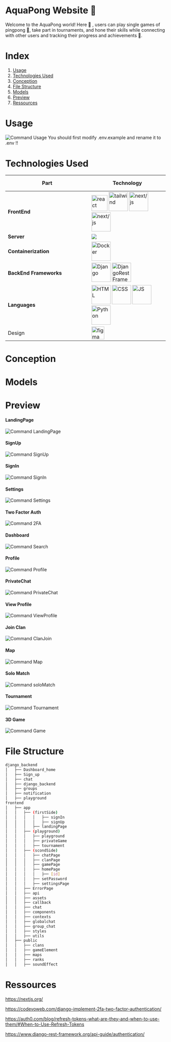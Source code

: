 # AquaPong Website 🏓
Welcome to the AquaPong world! Here 🚀 , users can play single games of pingpong 🏓, take part in tournaments, and hone their skills while connecting with other users and tracking their progress and achievements 🏅.

# Index
1. [ Usage ](#usage)
2. [ Technologies Used ](#tech)
3. [ Conception ](#cons)
4. [ File Structure](#file)
5. [ Models ](#mode)
6. [ Preview ](#prev)
7. [ Ressources ](#ress)

<a name="usage"></a>
# Usage
![Command Usage](assets/Usage.png)
You should first modify .env.example and rename it to .env !!

<a name="tech"></a>
# Technologies Used
<table class="steelBlueCols">
<thead>
<tr>
<th width=400 height=50>Part</th>
<th width=400 height=50 >Technology</th>
</tr>
</thead>
<tbody>
<tr>
<td><b>FrontEnd</b></td>
<td><a href="https://react.dev/" style="text-decoration:none;"> <img src="https://raw.githubusercontent.com/devicons/devicon/master/icons/react/react-original-wordmark.svg" alt="react" height=50 widht=60 > </a>
    <a href="https://tailwindui.com/" style="text-decoration:none;"> <img src="https://tailwindui.com/favicon.ico" alt="tailwind" height=60 > </a> 
    <a href="https://nextjs.org/" style="text-decoration:none;"> <img src="https://images.ctfassets.net/23aumh6u8s0i/6pjUKboBuFLvCKkE3esaFA/5f2101d6d2add5c615db5e98a553fc44/nextjs.jpeg" alt="next/js" height=60 > </a>
    <a href="https://threejs.org/" style="text-decoration:none;"> <img src="https://innostax.com/wp-content/uploads/2023/09/three-js.jpg" alt="next/js" height=60 > </a>
</td>
</tr>
<tr>
<td><b>Server</b></td>
<td> <a href="https://nginx.org/en/"> <img src="https://nginx.org/favicon.ico"> </a> </td>
</tr>
<tr>
<td><b>Containerization</b></td>
<td><a href="https://www.docker.com/"><img src="https://www.docker.com/wp-content/uploads/2024/07/4.33-nav-promo_docker-desktop-release.svg" alt="Docker" height=60></a></td>
</tr>
<tr>
<td><b>BackEnd Frameworks</b></td>
<td>
    <a href="https://www.djangoproject.com/"><img src="https://static.djangoproject.com/img/logos/django-logo-negative.png" alt="Django" height=60 ></a>
    <a href="https://www.django-rest-framework.org/"><img src="https://www.django-rest-framework.org/img/logo.png" alt="DjangoRestFramework" height=60 ></a>
</td>
</tr>
<tr>
<td><b>Languages</b></td>
<td>
    <a herf="https://developer.mozilla.org/en-US/docs/Web/HTML"><img src="https://upload.wikimedia.org/wikipedia/commons/6/61/HTML5_logo_and_wordmark.svg" alt="HTML" height="60"></a>
    <a herf="https://developer.mozilla.org/en-US/docs/Web/CSS"><img src="https://upload.wikimedia.org/wikipedia/commons/d/d5/CSS3_logo_and_wordmark.svg" alt="CSS" height="60"></a>
    <a herf="https://developer.mozilla.org/en-US/docs/Web/JavaScript"><img src="https://upload.wikimedia.org/wikipedia/commons/6/6a/JavaScript-logo.png" alt="JS" height="60"></a>
    <a herf="https://www.python.org/psf-landing/"><img src="https://upload.wikimedia.org/wikipedia/commons/1/1f/Python_logo_01.svg" alt="Python" height="60"></a>
</td>
</tr>
<tr>
<td>Design</td>
<td> <a herf="https://www.figma.com/"><img src="https://cdn.worldvectorlogo.com/logos/figma-5.svg" alt="figma" height="40"></a></td>
</tr>
</tbody>
</table>

<a name="cons"></a>
# Conception

<a name="mode"></a>
# Models

<a name="prev"></a>
# Preview
<h4>LandingPage</h4>

![Command LandingPage](assets/LandingPage.png)
<h4>SignUp</h4>

![Command SignUp](assets/SignUp.png)
<h4>SignIn</h4>

![Command SignIn](assets/SignIn.png)
<h4>Settings</h4>

![Command Settings](assets/Settings.png)
<h4>Two Factor Auth</h4>

![Command 2FA](assets/2FA.png)
<h4>Dashboard</h4>

![Command Search](assets/Search.png)
<h4>Profile</h4>

![Command Profile](assets/Profile.png)
<h4>PrivateChat</h4>

![Command PrivateChat](assets/PrivateChat.png)
<h4>View Profile</h4>

![Command ViewProfile](assets/ViewProfile.png)
<h4>Join Clan</h4>

![Command ClanJoin](assets/ClanJoin.png)
<h4>Map</h4>

![Command Map](assets/Map.png)
<h4>Solo Match</h4>

![Command soloMatch](assets/soloMatch.png)
<h4>Tournament</h4>

![Command Tournament](assets/Tournament.png)
<h4>3D Game</h4>

![Command Game](assets/Game.png)

<a name="file"></a>
# File Structure
```bash
django_backend
│   ├── Dashboard_home
│   ├── Sign_up
│   ├── chat
│   ├── django_backend
│   ├── groups
│   ├── notification
│   ├── playground
frontend
│   ├── app
│   │   ├── (firstSide)
│   │   │   │   ├── signIn
│   │   │   │   ├── signUp
│   │   │   ├── landingPage
│   │   ├── (playground)
│   │   │   ├── playground
│   │   │   ├── privateGame
│   │   │   ├── tournament
│   │   ├── (scondSide)
│   │   │   ├── chatPage
│   │   │   ├── clanPage
│   │   │   ├── gamePage
│   │   │   ├── homePage
│   │   │   │   ├── [id]
│   │   │   ├── setPassword
│   │   │   ├── settingsPage
│   │   ├── ErrorPage
│   │   ├── api
│   │   ├── assets
│   │   ├── callback
│   │   ├── chat
│   │   ├── components
│   │   ├── contexts
│   │   ├── globalchat
│   │   ├── group_chat
│   │   ├── styles
│   │   ├── utils
│   ├── public
│   │   ├── clans
│   │   ├── gameElement
│   │   ├── maps
│   │   ├── ranks
│   │   ├── soundEffect
```

<a name="ress"></a>
# Ressources

https://nextjs.org/

https://codevoweb.com/django-implement-2fa-two-factor-authentication/

https://auth0.com/blog/refresh-tokens-what-are-they-and-when-to-use-them/#When-to-Use-Refresh-Tokens

https://www.django-rest-framework.org/api-guide/authentication/
